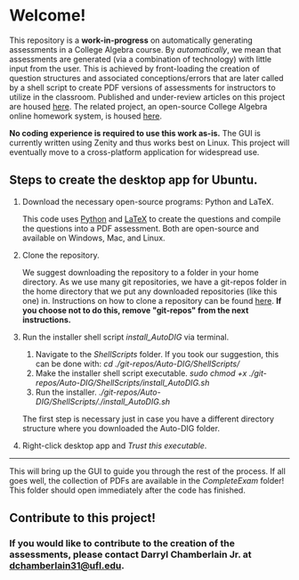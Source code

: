 Welcome!
========
This repository is a **work-in-progress** on automatically generating assessments in a College Algebra course. By *automatically*, we mean that assessments are generated (via a combination of technology) with little input from the user. This is achieved by front-loading the creation of question structures and associated conceptions/errors that are later called by a shell script to create PDF versions of assessments for instructors to utilize in the classroom. Published and under-review articles on this project are housed [here](Articles). The related project, an open-source College Algebra online homework system, is housed [here](https://github.com/Darryl-Chamberlain-Jr/ufmac1105).

**No coding experience is required to use this work as-is.** The GUI is currently written using Zenity and thus works best on Linux. This project will eventually move to a cross-platform application for widespread use.

Steps to create the desktop app for Ubuntu.
------
1. Download the necessary open-source programs: Python and LaTeX.

   This code uses [Python](https://www.python.org/downloads/) and [LaTeX](https://www.latex-project.org/get/) to create the questions and compile the questions into a PDF assessment. Both are open-source and available on Windows, Mac, and Linux.

2. Clone the repository.

   We suggest downloading the repository to a folder in your home directory. As we use many git repositories, we have a git-repos folder in the home directory that we put any downloaded repositories (like this one) in. Instructions on how to clone a repository can be found [here](https://help.github.com/en/github/creating-cloning-and-archiving-repositories/cloning-a-repository). **If you choose not to do this, remove "git-repos" from the next instructions.**

3. Run the installer shell script *install_AutoDIG* via terminal.
    1. Navigate to the *ShellScripts* folder. If you took our suggestion, this can be done with:
        *cd ./git-repos/Auto-DIG/ShellScripts/*
    2. Make the installer shell script executable.
        *sudo chmod +x ./git-repos/Auto-DIG/ShellScripts/install_AutoDIG.sh*
    3. Run the installer.
        *./git-repos/Auto-DIG/ShellScripts/./install_AutoDIG.sh*

    The first step is necessary just in case you have a different directory structure where you downloaded the Auto-DIG folder.

4. Right-click desktop app and *Trust this executable*.

------

This will bring up the GUI to guide you through the rest of the process. If all goes well, the collection of PDFs are available in the *CompleteExam* folder! This folder should open immediately after the code has finished.

Contribute to this project!
------
### If you would like to contribute to the creation of the assessments, please contact Darryl Chamberlain Jr. at dchamberlain31@ufl.edu.
